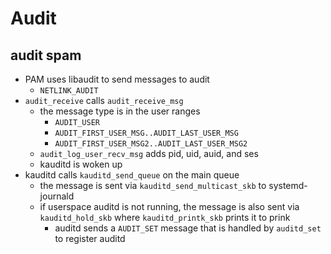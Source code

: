 Audit
=====

## audit spam

- PAM uses libaudit to send messages to audit
  - `NETLINK_AUDIT`
- `audit_receive` calls `audit_receive_msg`
  - the message type is in the user ranges
    - `AUDIT_USER`
    - `AUDIT_FIRST_USER_MSG..AUDIT_LAST_USER_MSG`
    - `AUDIT_FIRST_USER_MSG2..AUDIT_LAST_USER_MSG2`
  - `audit_log_user_recv_msg` adds pid, uid, auid, and ses
  - kauditd is woken up
- kauditd calls `kauditd_send_queue` on the main queue
  - the message is sent via `kauditd_send_multicast_skb` to systemd-journald
  - if userspace auditd is not running, the message is also sent via
    `kauditd_hold_skb` where `kauditd_printk_skb` prints it to prink
    - auditd sends a `AUDIT_SET` message that is handled by `auditd_set` to
      register auditd
